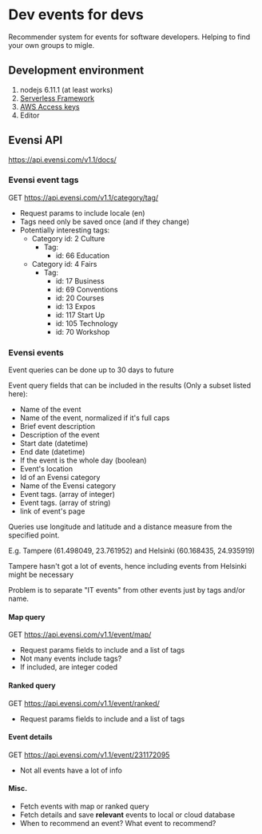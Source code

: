# Dev events for devs
Recommender system for events for software developers. Helping to find your own groups to migle.

## Development environment

1. nodejs 6.11.1 (at least works)
2. [Serverless Framework](https://serverless.com/framework/docs/getting-started/)
3. [AWS Access keys](https://serverless.com/framework/docs/providers/aws/guide/credentials#creating-aws-access-keys)
4. Editor

## Evensi API
https://api.evensi.com/v1.1/docs/

### Evensi event tags
GET https://api.evensi.com/v1.1/category/tag/
- Request params to include locale (en)
- Tags need only be saved once (and if they change)
- Potentially interesting tags:
	- Category id: 2 Culture
		- Tag:
			 - id: 66 Education
	- Category id: 4 Fairs
		- Tag:
			- id: 17 Business
			- id: 69 Conventions
			- id: 20 Courses
			- id: 13 Expos
			- id: 117 Start Up
			- id: 105 Technology
			- id: 70 Workshop

### Evensi events
Event queries can be done up to 30 days to future

Event query fields that can be included in the results (Only a subset listed here):
- Name of the event
- Name of the event, normalized if it's full caps
- Brief event description
- Description of the event
- Start date (datetime)
- End date (datetime)
- If the event is the whole day (boolean)
- Event's location
- Id of an Evensi category
- Name of the Evensi category
- Event tags. (array of integer)
- Event tags. (array of string)
- link of event's page

Queries use longitude and latitude and a distance measure from the specified point.

E.g. Tampere (61.498049, 23.761952) and Helsinki (60.168435, 24.935919)

Tampere hasn't got a lot of events, hence including events from Helsinki might be necessary

Problem is to separate "IT events" from other events just by tags and/or name.

#### Map query
GET https://api.evensi.com/v1.1/event/map/
- Request params fields to include and a list of tags
- Not many events include tags?
- If included, are integer coded

#### Ranked query
GET https://api.evensi.com/v1.1/event/ranked/
- Request params fields to include and a list of tags

#### Event details
GET https://api.evensi.com/v1.1/event/231172095
- Not all events have a lot of info

#### Misc.
- Fetch events with map or ranked query
- Fetch details and save **relevant** events to local or cloud database
- When to recommend an event? What event to recommend?
